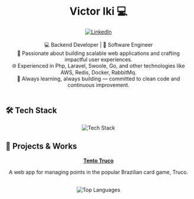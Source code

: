 <h1 align="center">Victor Iki 💻</h1>

<div align="center">
  <a href="https://www.linkedin.com/in/victoriki/" target="_blank">
    <img src="https://img.shields.io/badge/LinkedIn-blue?style=flat&logo=linkedin&logoColor=white" alt="LinkedIn"/>
  </a>
</div>

<br/>

<div align="center">
  💻 Backend Developer | 🏫 Software Engineer<br/>
  🚀 Passionate about building scalable web applications and crafting impactful user experiences.<br/>
  🌐 Experienced in Php, Laravel, Swoole, Go, and other technologies like AWS, Redis, Docker, RabbitMq.<br/>
  🎯 Always learning, always building — committed to clean code and continuous improvement.
</div>

<br/>

## 🛠️ Tech Stack

<div align="center">
  <img src="https://skillicons.dev/icons?i=php,laravel,go,aws,docker,redis,postgres,rabbitmq,mysql,mongodb,ubuntu,ts,js,vue,git" alt="Tech Stack"/>
</div>

## 🚀 Projects & Works

<div align="center">
  <a href="https://truco-tento.vercel.app/" target="_blank">
    <strong>Tento Truco</strong>
  </a>
  <p>A web app for managing points in the popular Brazilian card game, Truco.</p>
</div>

<br/>

<div align="center">
  <img src="https://github-readme-stats.vercel.app/api/top-langs/?username=victooriki&theme=tokyonight&show_icons=true&hide_border=false&layout=compact" alt="Top Languages"/>
</div>
